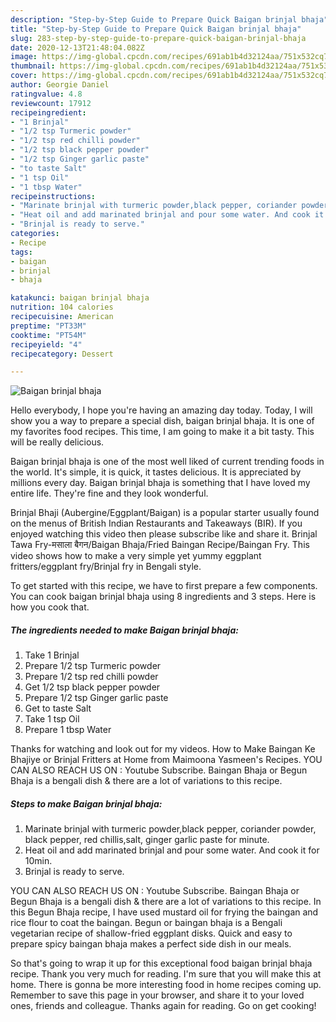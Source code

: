```yaml
---
description: "Step-by-Step Guide to Prepare Quick Baigan brinjal bhaja"
title: "Step-by-Step Guide to Prepare Quick Baigan brinjal bhaja"
slug: 283-step-by-step-guide-to-prepare-quick-baigan-brinjal-bhaja
date: 2020-12-13T21:48:04.082Z
image: https://img-global.cpcdn.com/recipes/691ab1b4d32124aa/751x532cq70/baigan-brinjal-bhaja-recipe-main-photo.jpg
thumbnail: https://img-global.cpcdn.com/recipes/691ab1b4d32124aa/751x532cq70/baigan-brinjal-bhaja-recipe-main-photo.jpg
cover: https://img-global.cpcdn.com/recipes/691ab1b4d32124aa/751x532cq70/baigan-brinjal-bhaja-recipe-main-photo.jpg
author: Georgie Daniel
ratingvalue: 4.8
reviewcount: 17912
recipeingredient:
- "1 Brinjal"
- "1/2 tsp Turmeric powder"
- "1/2 tsp red chilli powder"
- "1/2 tsp black pepper powder"
- "1/2 tsp Ginger garlic paste"
- "to taste Salt"
- "1 tsp Oil"
- "1 tbsp Water"
recipeinstructions:
- "Marinate brinjal with turmeric powder,black pepper, coriander powder, black pepper, red chillis,salt, ginger garlic paste for minute."
- "Heat oil and add marinated brinjal and pour some water. And cook it for 10min."
- "Brinjal is ready to serve."
categories:
- Recipe
tags:
- baigan
- brinjal
- bhaja

katakunci: baigan brinjal bhaja 
nutrition: 104 calories
recipecuisine: American
preptime: "PT33M"
cooktime: "PT54M"
recipeyield: "4"
recipecategory: Dessert

---
```



![Baigan brinjal bhaja](https://img-global.cpcdn.com/recipes/691ab1b4d32124aa/751x532cq70/baigan-brinjal-bhaja-recipe-main-photo.jpg)

Hello everybody, I hope you're having an amazing day today. Today, I will show you a way to prepare a special dish, baigan brinjal bhaja. It is one of my favorites food recipes. This time, I am going to make it a bit tasty. This will be really delicious.

Baigan brinjal bhaja is one of the most well liked of current trending foods in the world. It's simple, it is quick, it tastes delicious. It is appreciated by millions every day. Baigan brinjal bhaja is something that I have loved my entire life. They're fine and they look wonderful.

Brinjal Bhaji (Aubergine/Eggplant/Baigan) is a popular starter usually found on the menus of British Indian Restaurants and Takeaways (BIR). If you enjoyed watching this video then please subscribe like and share it. Brinjal Tawa Fry-मसाला बैगन/Baigan Bhaja/Fried Baingan Recipe/Baingan Fry. This video shows how to make a very simple yet yummy eggplant fritters/eggplant fry/Brinjal fry in Bengali style.


To get started with this recipe, we have to first prepare a few components. You can cook baigan brinjal bhaja using 8 ingredients and 3 steps. Here is how you cook that.

<!--inarticleads1-->

##### The ingredients needed to make Baigan brinjal bhaja:

1. Take 1 Brinjal
1. Prepare 1/2 tsp Turmeric powder
1. Prepare 1/2 tsp red chilli powder
1. Get 1/2 tsp black pepper powder
1. Prepare 1/2 tsp Ginger garlic paste
1. Get to taste Salt
1. Take 1 tsp Oil
1. Prepare 1 tbsp Water


Thanks for watching and look out for my videos. How to Make Baingan Ke Bhajiye or Brinjal Fritters at Home from Maimoona Yasmeen&#39;s Recipes. YOU CAN ALSO REACH US ON : Youtube Subscribe. Baingan Bhaja or Begun Bhaja is a bengali dish &amp; there are a lot of variations to this recipe. 

<!--inarticleads2-->

##### Steps to make Baigan brinjal bhaja:

1. Marinate brinjal with turmeric powder,black pepper, coriander powder, black pepper, red chillis,salt, ginger garlic paste for minute.
1. Heat oil and add marinated brinjal and pour some water. And cook it for 10min.
1. Brinjal is ready to serve.


YOU CAN ALSO REACH US ON : Youtube Subscribe. Baingan Bhaja or Begun Bhaja is a bengali dish &amp; there are a lot of variations to this recipe. In this Begun Bhaja recipe, I have used mustard oil for frying the baingan and rice flour to coat the baingan. Begun or baingan bhaja is a Bengali vegetarian recipe of shallow-fried eggplant disks. Quick and easy to prepare spicy baingan bhaja makes a perfect side dish in our meals. 

So that's going to wrap it up for this exceptional food baigan brinjal bhaja recipe. Thank you very much for reading. I'm sure that you will make this at home. There is gonna be more interesting food in home recipes coming up. Remember to save this page in your browser, and share it to your loved ones, friends and colleague. Thanks again for reading. Go on get cooking!
